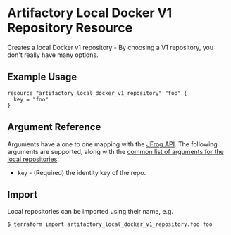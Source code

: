 # Artifactory Local Docker V1 Repository Resource

Creates a local Docker v1 repository - By choosing a V1 repository, you don't really have many options.

## Example Usage

```hcl
resource "artifactory_local_docker_v1_repository" "foo" {
  key = "foo"
}
```

## Argument Reference

Arguments have a one to one mapping with the [JFrog API](https://www.jfrog.com/confluence/display/RTF/Repository+Configuration+JSON).
The following arguments are supported, along with the [common list of arguments for the local repositories](local.md):

* `key` - (Required) the identity key of the repo.



## Import

Local repositories can be imported using their name, e.g.
```
$ terraform import artifactory_local_docker_v1_repository.foo foo
```